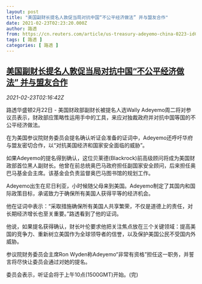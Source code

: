 ```yaml
---
layout: post
title: "美国副财长提名人敦促当局对抗中国“不公平经济做法” 并与盟友合作"
date: 2021-02-23T02:23:20.000Z
author: 路透
from: https://cn.reuters.com/article/us-treasury-adeyemo-china-0223-idCNKBS2AN04P
tags: [ 路透 ]
categories: [ 路透 ]
---
```

<!--1614047000000-->
[美国副财长提名人敦促当局对抗中国“不公平经济做法” 并与盟友合作](https://cn.reuters.com/article/us-treasury-adeyemo-china-0223-idCNKBS2AN04P)
------

<div>
<div><i>2021-02-23T02:16:42Z</i></div><p>路透华盛顿2月22日 - 美国财政部副财长被提名人选Wally Adeyemo周二将对参议员表示，财政部应策略性运用手中的工具，来应对独裁政府并对抗中国等国的不公平经济做法。</p><p>在为美国参议院财务委员会提名确认听证会准备的证词中，Adeyemo还呼吁华府与盟友密切合作，以“对抗美国经济和国家安全面临的威胁”。</p><p>如果Adeyemo的提名得到确认，这位贝莱德(Blackrock)前高级顾问将成为美国财政部首位黑人副财长。他曾在前总统奥巴马政府担任副国家安全顾问，后来担任奥巴马基金会主席。该基金会负责监督奥巴马图书馆的规划工作。</p><p>Adeyemo出生在尼日利亚，小时候随父母来到美国。Adeyemo制定了其国内和国际政策目标，承诺致力于确保所有美国人获得平等的经济机会。</p><p>他在证词中表示：“采取措施确保所有美国人共享繁荣，不仅是道德上的责任，对长期经济增长也至关重要。”路透看到了他的证词。</p><p>他说，如果提名获得确认，财长叶伦要求他把关注焦点放在三个关键领域：提高美国的竞争力、重新树立美国作为全球领导者的信誉，以及保护美国公民不受国内外威胁。</p><p>参议院财务委员会主席Ron Wyden称Adeyemo“非常有资格”担任这一职务，并誓言将尽快让委员会通过对她的提名。</p><p>委员会表示，听证会将于上午10点(1500GMT)开始。(完)</p>
</div>

